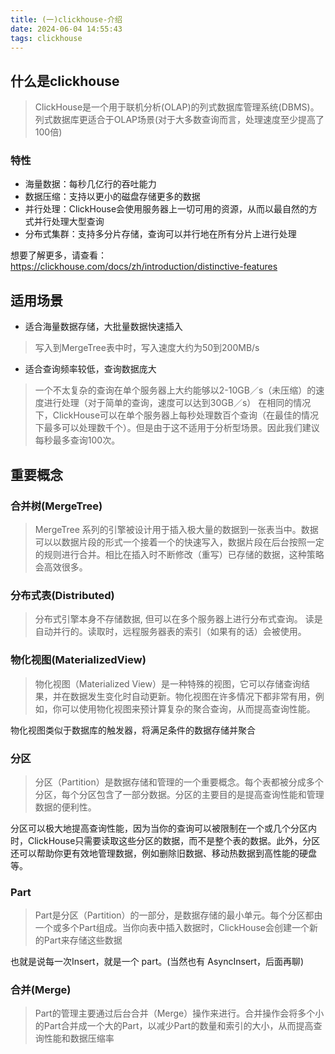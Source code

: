 ```yaml
---
title: (一)clickhouse-介绍
date: 2024-06-04 14:55:43
tags: clickhouse
---
```


## 什么是clickhouse
>ClickHouse是一个用于联机分析(OLAP)的列式数据库管理系统(DBMS)。列式数据库更适合于OLAP场景(对于大多数查询而言，处理速度至少提高了100倍)

### 特性
- 海量数据：每秒几亿行的吞吐能力
- 数据压缩：支持以更小的磁盘存储更多的数据
- 并行处理：ClickHouse会使用服务器上一切可用的资源，从而以最自然的方式并行处理大型查询
- 分布式集群：支持多分片存储，查询可以并行地在所有分片上进行处理

想要了解更多，请查看：https://clickhouse.com/docs/zh/introduction/distinctive-features

## 适用场景
- 适合海量数据存储，大批量数据快速插入
>写入到MergeTree表中时，写入速度大约为50到200MB/s
- 适合查询频率较低，查询数据庞大
>一个不太复杂的查询在单个服务器上大约能够以2-10GB／s（未压缩）的速度进行处理（对于简单的查询，速度可以达到30GB／s）
>在相同的情况下，ClickHouse可以在单个服务器上每秒处理数百个查询（在最佳的情况下最多可以处理数千个）。但是由于这不适用于分析型场景。因此我们建议每秒最多查询100次。

<!--more-->
## 重要概念
### 合并树(MergeTree)
>MergeTree 系列的引擎被设计用于插入极大量的数据到一张表当中。数据可以以数据片段的形式一个接着一个的快速写入，数据片段在后台按照一定的规则进行合并。相比在插入时不断修改（重写）已存储的数据，这种策略会高效很多。

### 分布式表(Distributed)
>分布式引擎本身不存储数据, 但可以在多个服务器上进行分布式查询。 读是自动并行的。读取时，远程服务器表的索引（如果有的话）会被使用。


### 物化视图(MaterializedView)
>物化视图（Materialized View）是一种特殊的视图，它可以存储查询结果，并在数据发生变化时自动更新。物化视图在许多情况下都非常有用，例如，你可以使用物化视图来预计算复杂的聚合查询，从而提高查询性能。

物化视图类似于数据库的触发器，将满足条件的数据存储并聚合
### 分区
>分区（Partition）是数据存储和管理的一个重要概念。每个表都被分成多个分区，每个分区包含了一部分数据。分区的主要目的是提高查询性能和管理数据的便利性。

分区可以极大地提高查询性能，因为当你的查询可以被限制在一个或几个分区内时，ClickHouse只需要读取这些分区的数据，而不是整个表的数据。此外，分区还可以帮助你更有效地管理数据，例如删除旧数据、移动热数据到高性能的硬盘等。
### Part
>Part是分区（Partition）的一部分，是数据存储的最小单元。每个分区都由一个或多个Part组成。当你向表中插入数据时，ClickHouse会创建一个新的Part来存储这些数据

也就是说每一次Insert，就是一个 part。(当然也有 AsyncInsert，后面再聊)

### 合并(Merge)
>Part的管理主要通过后台合并（Merge）操作来进行。合并操作会将多个小的Part合并成一个大的Part，以减少Part的数量和索引的大小，从而提高查询性能和数据压缩率

